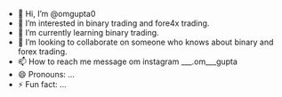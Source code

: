 - 👋 Hi, I’m @omgupta0
- 👀 I’m interested in binary trading and fore4x trading.
- 🌱 I’m currently learning binary trading.
- 💞️ I’m looking to collaborate on someone who knows about binary and forex trading.
- 📫 How to reach me message om instagram ___.om___gupta
- 😄 Pronouns: ...
- ⚡ Fun fact: ...

<!---
omgupta0/omgupta0 is a ✨ special ✨ repository because its `README.md` (this file) appears on your GitHub profile.
You can click the Preview link to take a look at your changes.
--->
